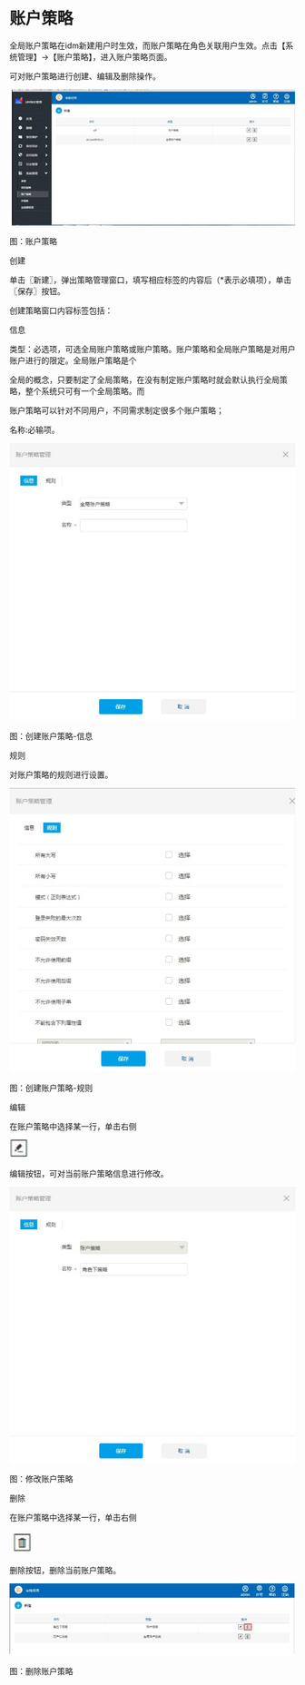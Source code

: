 # 账户策略

全局账户策略在idm新建用户时生效，而账户策略在角色关联用户生效。点击【系统管理】->【账户策略】，进入账户策略页面。

可对账户策略进行创建、编辑及删除操作。

![](/articles/idm/5-/images/image135.png)

图：账户策略

创建

单击〖新建〗，弹出策略管理窗口，填写相应标签的内容后（*表示必填项），单击〖保存〗按钮。

创建策略窗口内容标签包括：

信息

类型：必选项，可选全局账户策略或账户策略。账户策略和全局账户策略是对用户账户进行的限定。全局账户策略是个

全局的概念，只要制定了全局策略，在没有制定账户策略时就会默认执行全局策略，整个系统只可有一个全局策略。而

账户策略可以针对不同用户，不同需求制定很多个账户策略；

名称:必输项。

![](/articles/idm/5-/images/image136.png)

图：创建账户策略-信息

规则

对账户策略的规则进行设置。 

![](/articles/idm/5-/images/image137.png)

图：创建账户策略-规则

编辑

在账户策略中选择某一行，单击右侧

![](/articles/idm/2-/images/image5.png)

编辑按钮，可对当前账户策略信息进行修改。

![](/articles/idm/5-/images/image138.png)

图：修改账户策略

删除

在账户策略中选择某一行，单击右侧

![](/articles/idm/2-/images/image7.png)

删除按钮，删除当前账户策略。

![](/articles/idm/5-/images/image139.png)

图：删除账户策略










